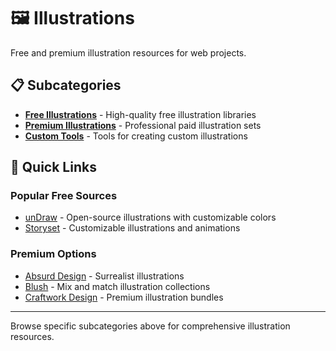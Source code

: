 # 🖼️ Illustrations

Free and premium illustration resources for web projects.

## 📋 Subcategories

- **[Free Illustrations](free-illustrations.md)** - High-quality free illustration libraries
- **[Premium Illustrations](premium-illustrations.md)** - Professional paid illustration sets
- **[Custom Tools](custom-tools.md)** - Tools for creating custom illustrations

## 🎯 Quick Links

### Popular Free Sources
- [unDraw](https://undraw.co) - Open-source illustrations with customizable colors
- [Storyset](https://storyset.com) - Customizable illustrations and animations

### Premium Options
- [Absurd Design](https://absurd.design) - Surrealist illustrations
- [Blush](https://blush.design) - Mix and match illustration collections
- [Craftwork Design](https://craftwork.design) - Premium illustration bundles

---

Browse specific subcategories above for comprehensive illustration resources. 